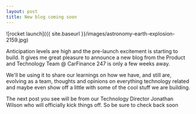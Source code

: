 ```yaml
---
layout: post
title: New blog coming soon
---
```


![rocket launch]({{ site.baseurl }}/images/astronomy-earth-explosion-2159.jpg)


Anticipation levels are high and the pre-launch excitement is starting to build. It gives me great pleasure to announce a new blog from the Product and Technology Team @ CarFinance 247 is only a few weeks away.

We'll be using it to share our learnings on how we have, and still are, evolving as a team, thoughts and opinions on everything technology related and maybe even show off a little with some of the cool stuff we are building.

The next post you see will be from our Technology Director Jonathan Wilson who will officially kick things off. So be sure to check back soon

